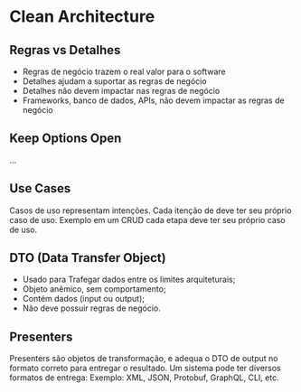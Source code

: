 # Clean Architecture

## Regras vs Detalhes
* Regras de negócio trazem o real valor para o software
* Detalhes ajudam a suportar as regras de negócio
* Detalhes não devem impactar nas regras de negócio
* Frameworks, banco de dados, APIs, não devem impactar as regras de negócio

## Keep Options Open
...

## Use Cases
Casos de uso representam intenções. Cada itenção de deve ter seu próprio caso de uso. Exemplo em um CRUD cada etapa deve ter seu próprio caso de uso.

## DTO (Data Transfer Object)
* Usado para Trafegar dados entre os limites arquiteturais;
* Objeto anêmico, sem comportamento;
* Contém dados (input ou output);
* Não deve possuir regras de negócio.

## Presenters
Presenters são objetos de transformação, e adequa o DTO de output no formato correto para entregar o resultado. Um sistema pode ter diversos formatos de entrega: Exemplo: XML, JSON, Protobuf, GraphQL, CLI, etc.

